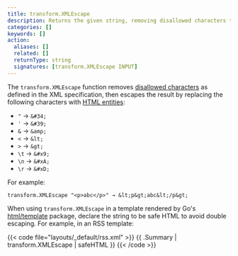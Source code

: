 ```yaml
---
title: transform.XMLEscape
description: Returns the given string, removing disallowed characters then escaping the result to its XML equivalent.
categories: []
keywords: []
action:
  aliases: []
  related: []
  returnType: string
  signatures: [transform.XMLEscape INPUT]
---
```


The `transform.XMLEscape` function removes [disallowed characters] as defined in the XML specification, then escapes the result by replacing the following characters with [HTML entities]:

- `"` → `&#34;`
- `'` → `&#39;`
- `&` → `&amp;`
- `<` → `&lt;`
- `>` → `&gt;`
- `\t` → `&#x9;`
- `\n` → `&#xA;`
- `\r` → `&#xD;`

For example:

```go-html-template
transform.XMLEscape "<p>abc</p>" → &lt;p&gt;abc&lt;/p&gt;
```

When using `transform.XMLEscape` in a template rendered by Go's [html/template] package, declare the string to be safe HTML to avoid double escaping. For example, in an RSS template:

{{< code file="layouts/_default/rss.xml" >}}
<description>{{ .Summary | transform.XMLEscape | safeHTML }}</description>
{{< /code >}}

[disallowed characters]: https://www.w3.org/TR/xml/#charsets
[html entities]: https://developer.mozilla.org/en-us/docs/glossary/entity
[html/template]: https://pkg.go.dev/html/template
